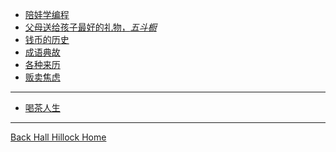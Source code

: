 <!-- docs/_sidebar.md -->

* [陪娃学编程](/docs/KidsStudyProgram.md)
* [父母送给孩子最好的礼物，*五斗橱*](/docs/WuDouChu.md)
* [钱币的历史](/docs/CoinHistroy.md)
* [成语典故](/docs/fixedwords.md)
* [各种来历](/docs/AgricultureandBiology.md)
* [贩卖焦虑](/docs/Worry.md)
***
* [喝茶人生](https://hallhillock.com/DocsMD/docs/Teaindex.html)
***
 <i class="fa fa-home" aria-hidden="true"></i> [Back Hall Hillock Home](https://hallhillock.com)
